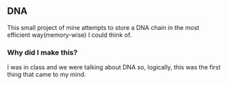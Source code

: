 ## DNA
This small project of mine attempts to store a DNA chain in the most efficient way(memory-wise) I could think of.

### Why did I make this?
I was in class and we were talking about DNA so, logically, this was the first thing that came to my mind.